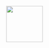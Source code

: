 <div id="header" align="center">
  <img src="https://media.giphy.com/media/M9gbBd9nbDrOTu1Mqx/giphy.gif](https://media.giphy.com/media/v1.Y2lkPTc5MGI3NjExYWhyZzAyNWtwNWF6dTB4N3ZiNzJjMjJrcG1pb2owYXZ2bHg5aW4yeiZlcD12MV9pbnRlcm5hbF9naWZfYnlfaWQmY3Q9cw/IauL6LvGNlT3ffhcqq/giphy.gif)https://media.giphy.com/media/v1.Y2lkPTc5MGI3NjExYWhyZzAyNWtwNWF6dTB4N3ZiNzJjMjJrcG1pb2owYXZ2bHg5aW4yeiZlcD12MV9pbnRlcm5hbF9naWZfYnlfaWQmY3Q9cw/IauL6LvGNlT3ffhcqq/giphy.gif" width="100"/>
</div>
